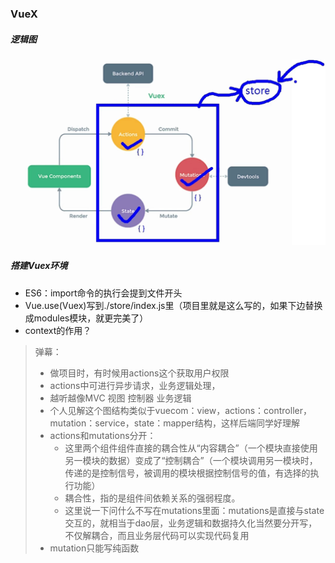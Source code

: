 ### VueX
##### 逻辑图
![](.notes_images/5db59cdc.png)

##### 搭建Vuex环境
- ES6：import命令的执行会提到文件开头
- Vue.use(Vuex)写到./store/index.js里（项目里就是这么写的，如果下边替换成modules模块，就更完美了）
- context的作用？

> 弹幕：
> - 做项目时，有时候用actions这个获取用户权限
> - actions中可进行异步请求，业务逻辑处理，
> - 越听越像MVC 视图  控制器 业务逻辑
> - 个人见解这个图结构类似于vuecom：view，actions：controller，mutation：service，state：mapper结构，这样后端同学好理解
> - actions和mutations分开：
>   - 这里两个组件组件直接的耦合性从“内容耦合”（一个模块直接使用另一模块的数据）变成了“控制耦合”（一个模块调用另一模块时，传递的是控制信号，被调用的模块根据控制信号的值，有选择的执行功能）
>   - 耦合性，指的是组件间依赖关系的强弱程度。
>   - 这里说一下问什么不写在mutations里面：mutations是直接与state交互的，就相当于dao层，业务逻辑和数据持久化当然要分开写，不仅解耦合，而且业务层代码可以实现代码复用
> - mutation只能写纯函数

